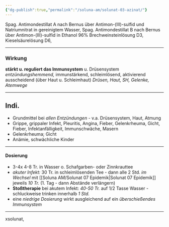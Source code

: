 ```yaml
---
{"dg-publish":true,"permalink":"/soluna-am/solunat-03-azinat/"}
---
```


Spag. Antimondestillat A nach Bernus über Antimon-(III)-sulfid 
und Natriumnitrat in gereinigtem Wasser, 
Spag. Antimondestillat B nach Bernus über Antimon-(III)-sulfid in Ethanol 96%
Brechweinsteinlösung D3, Kieselsäurelösung D6, 
***
### Wirkung
**stärkt u. reguliert das Immunsystem** u. Drüsensystem
*entzündungshemmend,* immunstärkend, schleimlösend, 
aktivierend
ausscheidend (über Haut u. Schleimhaut)
*Drüsen, Haut, SH, Gelenke, Atemwege*
***
##  Indi.
* Grundmittel bei *allen Entzündungen* - v.a. Drüsensystem, Haut, Atmung
* Grippe, grippaler Infekt, Pleuritis, Angina, Fieber, Gelenkrheuma, Gicht, Fieber,  Infektanfälligkeit, Immunschwäche, Masern
* Gelenkrheuma; Gicht
* Anämie, schwächliche Kinder
***
#### Dosierung
- 3-4x  4-8 Tr.
in Wasser o. Schafgarben- oder Zinnkrauttee
- *akuter Infekt:* 30 Tr. in schleimlösenden Tee - dann alle 2 Std. *im Wechsel* mit  [[Soluna AM/Solunat 07 Epidemik\|Solunat 07 Epidemik]] jeweils *10 Tr.* (1. Tag - dann Abstände verlängern)
- **Stoßtherapie** bei akutem Infekt: *40-50 Tr.* auf 1/2 Tasse Wasser - schluckweise trinken innerhalb *1 Std.*
- eine *niedrige Dosierung* wirkt ausgleichend auf ein *überschießendes Immunsystem*
***
xsolunat, 